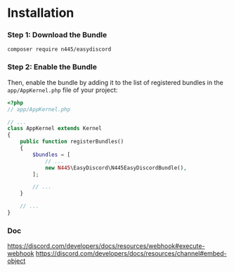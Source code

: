 Installation
============

### Step 1: Download the Bundle

`composer require n445/easydiscord`

### Step 2: Enable the Bundle

Then, enable the bundle by adding it to the list of registered bundles
in the `app/AppKernel.php` file of your project:

```php
<?php
// app/AppKernel.php

// ...
class AppKernel extends Kernel
{
    public function registerBundles()
    {
        $bundles = [
            // ...
            new N445\EasyDiscord\N445EasyDiscordBundle(),
        ];

        // ...
    }

    // ...
}
```

### Doc

https://discord.com/developers/docs/resources/webhook#execute-webhook
https://discord.com/developers/docs/resources/channel#embed-object
